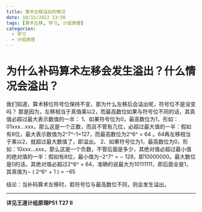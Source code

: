 ```yaml
---
title: 算术左移溢出的情况
date: 10/15/2022 23:50
tags: [算术左移, 学习, 计组原理]
categories: 
  - 学习
  - 计组原理
---
```


# 为什么补码算术左移会发生溢出？什么情况会溢出？

我们知道，算术移位符号位保持不变，那为什么左移后会溢出呢，符号位不是没变吗？
那是因为，左移相当于真值乘以2，而最高数位如果与符号位不同的话，其真值必超过最大表示数值的一半：
1、如果符号位为0，最高数位为1，形如：01xxx…xxx，那么这是一个正数，而且不管有几位，必超过最大值的一半：假如有8位，最大表示数值为2^7^-1=127，而最高数位为2^6^ = 64 。64再左移相当于乘以2，就超过最大数值了，即溢出。
2、如果符号位为1，最高数位为0，形如：10xxx…xxx，那么这是一个负数，不管后面是多少，其绝对值必超过最小值的绝对值的一半：假如有8位，最小值为−2^7^ = − 128，即10000000。最大数位是0的话，其绝对值必超过2^6^ = 64，准确的说最大为10111111，即后面全是1，其真值为− ( 2^6^ + 1 ) = −65

结论：当补码算术左移时，若符号位与最高数位不同，则会发生溢出。

------

**详见王道计组原理P51 T27 Ⅱ**